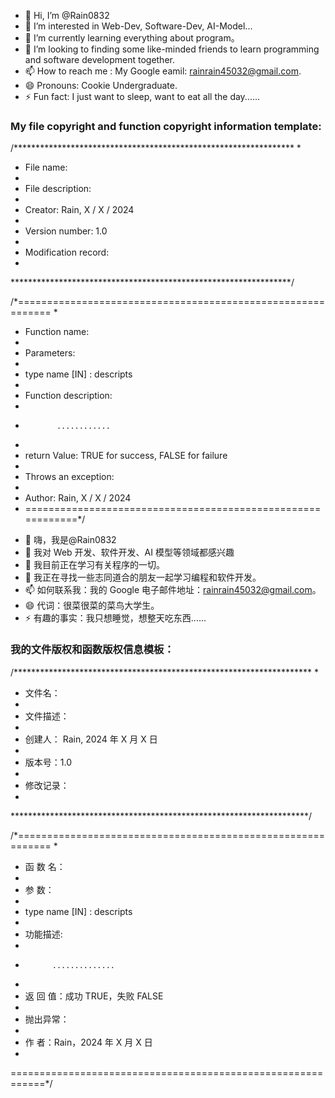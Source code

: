 - 👋 Hi, I’m @Rain0832
- 👀 I’m interested in Web-Dev, Software-Dev, AI-Model...
- 🌱 I’m currently learning everything about program。
- 💞️ I’m looking to finding some like-minded friends to learn programming and software development together.
- 📫 How to reach me : My Google eamil: rainrain45032@gmail.com.
- 😄 Pronouns: Cookie Undergraduate.
- ⚡ Fun fact: I just want to sleep, want to eat all the day......

### My file copyright and function copyright information template:
/****************************************************************
*
* File name:
*
* File description:
*
* Creator: Rain, X / X / 2024 
*
* Version number: 1.0
*
* Modification record:
*
****************************************************************/

/*============================================================
*
* Function name:
*
* Parameters:
*
* type name [IN] : descripts
*
* Function description:
*
*            ............
*
* return Value: TRUE for success, FALSE for failure
*
* Throws an exception:
*
* Author: Rain, X / X / 2024
* ============================================================*/








- 👋 嗨，我是@Rain0832
- 👀 我对 Web 开发、软件开发、AI 模型等领域都感兴趣
- 🌱 我目前正在学习有关程序的一切。
- 💞️ 我正在寻找一些志同道合的朋友一起学习编程和软件开发。
- 📫 如何联系我：我的 Google 电子邮件地址：rainrain45032@gmail.com。
- 😄 代词：很菜很菜的菜鸟大学生。
- ⚡ 有趣的事实：我只想睡觉，想整天吃东西......

### 我的文件版权和函数版权信息模板：
/******************************************************************** 
* 
* 文件名： 
* 
* 文件描述：
* 
* 创建人： Rain, 2024 年 X 月 X 日
* 
* 版本号：1.0 
* 
* 修改记录：
* 
********************************************************************/ 

/*============================================================ 
* 
* 函 数 名：
* 
* 参 数：
* 
* type name [IN] : descripts 
* 
* 功能描述: 
* 
*           .............. 
* 
* 返 回 值：成功 TRUE，失败 FALSE 
* 
* 抛出异常：
* 
* 作 者：Rain，2024 年 X 月 X 日 
* 
============================================================*/ 
